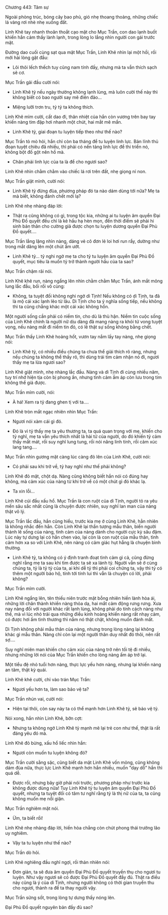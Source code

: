 




Chương 443: Tâm sự


Ngoài phòng trúc, bóng cây bao phủ, gió nhẹ thoang thoảng, những chiếc lá vàng rơi nhè nhẹ xuống đất.

Linh Khê tay nhanh thoăn thoắt cạo mặt cho Mục Trần, con dao lạnh buốt khiến hắn cảm thấy lành lạnh, trong lòng lo lắng nhìn người con gái trước mặt.

Đường dao cuối cùng sạt qua mặt Mục Trần, Linh Khê nhìn lại một hồi, rồi mới hài lòng gật đầu:

- Lôi thôi lếch thếch tuy cũng nam tính đấy, nhưng mà ta vẫn thích sạch sẽ cơ.

Mục Trần gãi đầu cười nói:

- Linh Khê tỷ nếu ngày thường không lạnh lùng, mà luôn cười thế này thì không biết có bao người say mê điên đảo...

- Miệng lưỡi trơn tru, tỷ tỷ ta không thích.

Linh Khê mỉm cười, cất dao đi, thân nhiệt của hắn còn vương trên bay tay khiến nàng tim đập hơi nhanh một chút, hai mắt mê mẩn.

- Linh Khê tỷ, giai đoạn tu luyện tiếp theo như thế nào?

Mục Trần tò mò hỏi, hắn chỉ còn ba tháng để tu luyện linh lực. Bản lĩnh thủ đoạn tuyệt chiêu đã nhiều, thì phải có nền tảng linh lực để thi triển nó, không bột đố gột nên hồ mà.

- Chăn phải linh lực của ta là để cho ngươi sao?

Linh Khê nhìn chằm chằm vào chiếc lá rơi trên đất, nhẹ giọng nỉ non.

Mục Trần giật mình, cười nói:

- Linh Khê tỷ đừng đùa, phương pháp đó ta nào dám dùng tới nữa? Mẹ ta mà biết, không đánh chết mới lạ?

Linh Khê nhẹ nhàng đáp lời:

- Thật ra cũng không có gì, trong tộc kia, những ai tu luyện âm quyển Đại Phù Đồ quyết đều chỉ là kẻ hầu hạ hèn mọn, đến thời điểm sẽ phải hi sinh bản thân cho cường giả được chọn tu luyện dương quyển Đại Phù Đồ quyết....

Mục Trần lẳng lặng nhìn nàng, dáng vẻ cô đơn lẻ loi hơi run rẩy, dường như trong mắt dâng lên một chút ẩm ướt.

- Linh Khê tỷ... tỷ nghi ngờ mẹ ta cho tỷ tu luyện âm quyển Đại Phù Đồ quyết, mục tiêu là muốn tỷ trở thành người hầu của ta sao?

Mục Trần chậm rãi nói.

Linh Khê khẽ run, nàng ngẩng lên nhìn chằm chằm Mục Trần, ánh mắt mông lung lắc đầu, bối rối vô cùng:

- Không, ta tuyệt đối không nghi ngờ dì Tịnh! Nếu không có dì Tịnh, ta đã là mộ cái xác lạnh lẽo từ lâu. Dì Tịnh cho ta ý nghĩa sống tiếp, nếu không thì ta cũng chẳng khác một cái xác không hồn.

Một người sống cần phải có niềm tin, cho dù là thù hận. Niềm tin cuộc sống của Linh Khê chính là người nữ dịu dàng đã mang nàng ra khỏi tử vong tuyệt vọng, nếu nàng mất đi niềm tin đó, có lẽ thật sự sống không bằng chết.

Mục Trần thấy Linh Khê hoảng hốt, vươn tay nắm lấy tay nàng, nhẹ giọng nói:

- Linh Khê tỷ, có nhiều điều chúng ta chưa thể giải thích rõ ràng, nhưng nếu chúng ta không thể thấy rõ, thì dùng trái tim cảm nhận nó đi, ngươi thấy mẹ ta lừa ngươi sao?

Linh Khê giật mình, nhẹ nhàng lắc đầu. Nàng và dì Tịnh đi cùng nhiều năm, tuy trí nhớ hiện tịa còn bị phong ấn, nhưng tình cảm ấm áp còn lưu trong tim không thể giả được.

Mục Trần mỉm cười, nói:

- À há! Xem ra tỷ đang ghen tị với ta....

Linh Khê tròn mắt ngạc nhiên nhìn Mục Trần:

- Ngươi nói xàm cái gì đó.

- Đó là vì tỷ thấy mẹ ta yêu thương ta, ta quá quan trọng với mẹ, khiến cho tỷ nghĩ, mẹ ta vẫn yêu thích nhất là hài tử của người, do đó khiến tỷ cảm thấy mất mát, rồi suy nghĩ lung tung, rồi nói năng linh tinh, rồi cảm xúc lang tang....

Mục Trần nhìn gương mặt càng lúc càng đỏ lên của Linh Khê, cười nói:

- Có phải sau khi trở về, tỷ hay nghĩ như thế phải không?

Linh Khê đỏ mặt, chột dạ. Nàng cũng không biết hắn nói có đúng hay không, mà cảm xúc của nàng từ khi trở về có một chút gì đó khác lạ.

- Ta xin lỗi...

Linh Khê cúi đầu xấu hổ. Mục Trần là con ruột của dì Tịnh, người tỏ ra yêu mến sâu sắc nhất cũng là chuyện được nhiên, suy nghĩ lan man của nàng thật vô lý.

Mục Trần lắc đầu, hắn cũng hiểu, trước kia mẹ ở cùng Linh Khê, hẳn nhiên là không nhắc đến hắn. Còn Linh Khê lại thần tượng mẫu thân, biến người thành lẽ sống của nàng, tình cảm của nàng dành cho người cực kỳ sâu đậm. Lúc này tự dưng lại có hắn chen vào, lại còn là con ruột của mẫu thân, tình cảm hơn xa so với Linh Khê, nên nàng có cảm giác hụt hẫng là chuyện bình thường.

- Linh Khê tỷ, ta không có ý định tranh đoạt tình cảm gì cả, cũng đừng nghĩ rằng mẹ ta sau khi tìm được ta sẽ xa lánh tỷ. Người vẫn sẽ ở cùng chúng ta, tỷ là tỷ tỷ của ta, ai khi dễ tỷ thì phải coi chừng ta, vậy thì tỷ có thêm một người bảo hộ, tính tới tính lui thì vẫn là chuyện có lời, phải không?

Mục Trần mỉm cười.

Linh Khê ngẩng lên, tên thiếu niên trước mặt bỗng nhiên hiền lành hòa ái, những lời chân thành khiến nàng thỏa dạ, hai mắt cảm động rưng rưng. Xưa nay nàng đối với người khác rất lạnh lùng, không phải do tính cách nàng như thế, mà vì lúc nhỏ trải qua những điều kinh hoàng khiến nàng rất nhạy cảm, có được hơi ấm tình thương thì nắm nó thật chặt, không muốn đánh mất.

Dì Tịnh không phải mẫu thân của nàng, nhưng trong lòng nàng lại không khác gì mẫu thân. Nàng chỉ còn lại một người thân duy nhất đó thôi, nên rất sợ....

Suy nghĩ miên man khiến cho cảm xúc của nàng trở nên tồi tệ đi nhiều, nhưng những lời nói của Mục Trần khiến cho lòng nàng ấm áp trở lại.

Một tiểu đệ nhỏ tuổi hơn nàng, thực lực yếu hơn nàng, nhưng lại khiến nàng an tâm, thật kỳ quái.

Linh Khê khẽ cười, chỉ vào trán Mục Trần:

- Ngươi yếu hơn ta, làm sao bảo vệ ta?

Mục Trần nhún vai, cười nói:

- Hiện tại thôi, còn say này ta có thể mạnh hơn Linh Khê tỷ, sẽ bảo vệ tỷ.

Nói xong, hắn nhìn Linh Khê, bỡn cợt:

- Nhưng ta không ngờ Linh Khê tỷ mạnh mẽ lại trẻ con như thế, thật là rất đáng yêu đó mà.

Linh Khê đỏ bừng, xấu hổ liếc nhìn hắn:

- Ngươi còn muốn tu luyện không đó?

Mục Trần cười sằng sặc, cũng biết da mặt Linh Khê vốn mỏng, cũng không dám đùa nữa, thực lực Linh Khê mạnh hơn hắn nhiều, muốn "dạy dỗ" hắn thì quá dễ.

- Được rồi, nhưng bây giờ phải nói trước, phương pháp như trước kia không được dùng nữa! Tuy Linh Khê tỷ tu luyện âm quyển Đại Phù Đồ quyết, nhưng ta tuyệt đối có tâm tư nghĩ rằng tỷ là thị nữ của ta, ta cũng không muốn mẹ nổi giận.

Mục Trần nghiêm mặt nói.

- Ừm, ta biết rồi!

Linh Khê nhẹ nhàng đáp lời, hiền hòa chẳng còn chút phong thái trưởng lão uy nghiêm.

- Vậy ta tu luyện như thế nào?

Mục Trần dò hỏi.

Linh Khê nghiêng đầu nghĩ ngợi, rồi thản nhiên nói:

- Đơn giản, ta sẽ đưa âm quyển Đại Phù Đồ quyết truyền thụ cho ngươi tu luyện. Như vậy ngươi sẽ có được Đại Phù Đồ quyết đầy đủ. Thật ra điều này cũng là ý của dì Tịnh, nhưng người không có thời gian truyền thu cho ngươi, thành ra để ta thay người vậy.

Mục Trần sửng sốt, trong lòng tự dưng thấy nóng lên.

Đại Phù Đồ quyết nguyên bản đầy đủ sao?




